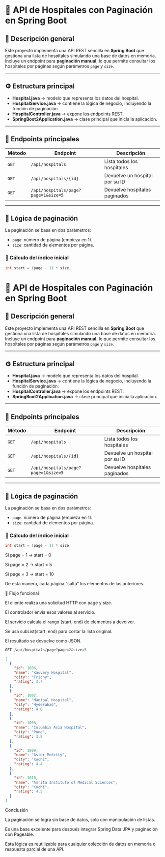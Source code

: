 # 🏥 API de Hospitales con Paginación en Spring Boot

## 📘 Descripción general

Este proyecto implementa una API REST sencilla en **Spring Boot** que gestiona una lista de hospitales simulando una base de datos en memoria.  
Incluye un endpoint para **paginación manual**, lo que permite consultar los hospitales por páginas según parámetros `page` y `size`.

---

## ⚙️ Estructura principal

- **Hospital.java** → modelo que representa los datos del hospital.
- **HospitalService.java** → contiene la lógica de negocio, incluyendo la función de paginación.
- **HospitalController.java** → expone los endpoints REST.
- **SpringBoot2Application.java** → clase principal que inicia la aplicación.

---

## 🚀 Endpoints principales

| Método | Endpoint | Descripción |
|--------|-----------|-------------|
| `GET` | `/api/hospitals` | Lista todos los hospitales |
| `GET` | `/api/hospitals/{id}` | Devuelve un hospital por su ID |
| `GET` | `/api/hospitals/page?page=1&size=5` | Devuelve hospitales paginados |

---

## 🧮 Lógica de paginación

La paginación se basa en dos parámetros:
- `page`: número de página (empieza en 1).
- `size`: cantidad de elementos por página.

### 🔹 Cálculo del índice inicial
```java
int start = (page - 1) * size;
```
# 🏥 API de Hospitales con Paginación en Spring Boot

## 📘 Descripción general

Este proyecto implementa una API REST sencilla en **Spring Boot** que gestiona una lista de hospitales simulando una base de datos en memoria.  
Incluye un endpoint para **paginación manual**, lo que permite consultar los hospitales por páginas según parámetros `page` y `size`.

---

## ⚙️ Estructura principal

- **Hospital.java** → modelo que representa los datos del hospital.  
- **HospitalService.java** → contiene la lógica de negocio, incluyendo la función de paginación.  
- **HospitalController.java** → expone los endpoints REST.  
- **SpringBoot2Application.java** → clase principal que inicia la aplicación.

---

## 🚀 Endpoints principales

| Método | Endpoint | Descripción |
|--------|-----------|-------------|
| `GET` | `/api/hospitals` | Lista todos los hospitales |
| `GET` | `/api/hospitals/{id}` | Devuelve un hospital por su ID |
| `GET` | `/api/hospitals/page?page=1&size=5` | Devuelve hospitales paginados |

---

## 🧮 Lógica de paginación

La paginación se basa en dos parámetros:
- `page`: número de página (empieza en 1).
- `size`: cantidad de elementos por página.

### 🔹 Cálculo del índice inicial
```java
int start = (page - 1) * size;
```
Si page = 1 → start = 0

Si page = 2 → start = 5

Si page = 3 → start = 10

De esta manera, cada página “salta” los elementos de las anteriores.

🧠 Flujo funcional

El cliente realiza una solicitud HTTP con page y size.

El controlador envía esos valores al servicio.

El servicio calcula el rango (start, end) de elementos a devolver.

Se usa subList(start, end) para cortar la lista original.

El resultado se devuelve como JSON.

```java
GET /api/hospitals/page?page=2&size=5

```
 

```json
[
  {
    "id": 1006,
    "name": "Kauvery Hospital",
    "city": "Trichy",
    "rating": 3.7
  },
  {
    "id": 1007,
    "name": "Manipal Hospital",
    "city": "Hyderabad",
    "rating": 4.0
  },
  {
    "id": 1008,
    "name": "Columbia Asia Hospital",
    "city": "Pune",
    "rating": 3.9
  },
  {
    "id": 1009,
    "name": "Aster Medcity",
    "city": "Kochi",
    "rating": 4.4
  },
  {
    "id": 1010,
    "name": "Amrita Institute of Medical Sciences",
    "city": "Kochi",
    "rating": 4.5
  }
]

```
Conclusión

La paginación se logra sin base de datos, solo con manipulación de listas.

Es una base excelente para después integrar Spring Data JPA y paginación con Pageable.

Esta lógica es reutilizable para cualquier colección de datos en memoria o respuesta parcial de una API.

